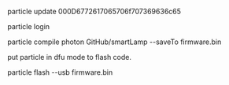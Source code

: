 particle update
000D6772617065706f707369636c65

particle login

particle compile photon GitHub/smartLamp --saveTo firmware.bin

put particle in dfu mode to flash code.

particle flash --usb firmware.bin